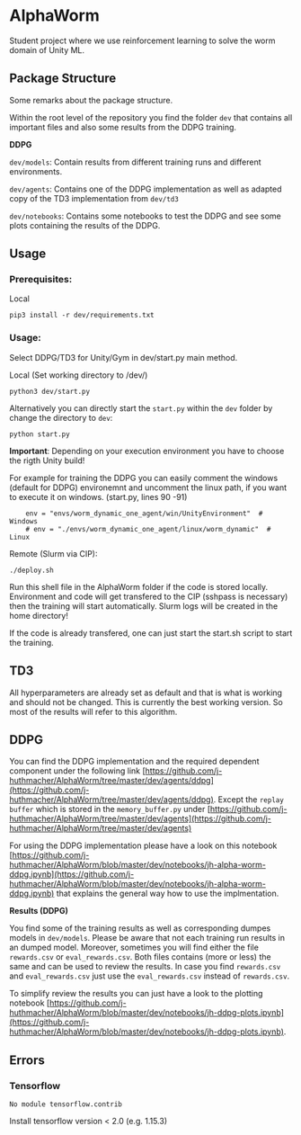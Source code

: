# AlphaWorm
Student project where we use reinforcement learning to solve the worm domain of Unity ML.

## Package Structure
Some remarks about the package structure.

Within the root level of the repository you find the folder `dev` that contains all important files and also some results from the DDPG training.

**DDPG**

`dev/models`: Contain results from different training runs and different environments.

`dev/agents`: Contains one of the DDPG implementation as well as adapted copy of the TD3 implementation from `dev/td3`

`dev/notebooks`: Contains some notebooks to test the DDPG and see some plots containing the results of the DDPG.

## Usage
### Prerequisites:
Local
```
pip3 install -r dev/requirements.txt
```
### Usage:
Select DDPG/TD3 for Unity/Gym in dev/start.py main method.

Local (Set working directory to /dev/)
```
python3 dev/start.py
```

Alternatively you can directly start the `start.py` within the `dev` folder by change the directory to `dev`:

```
python start.py
```

**Important**: Depending on your execution environment you have to choose the rigth Unity build!

For example for training the DDPG you can easily comment the windows (default for DDPG) environemnt and uncomment the linux path, if you want to execute it on windows.
(start.py, lines 90 -91)

```
    env = "envs/worm_dynamic_one_agent/win/UnityEnvironment"  # Windows
    # env = "./envs/worm_dynamic_one_agent/linux/worm_dynamic"  # Linux
```

Remote (Slurm via CIP):
```
./deploy.sh
```
Run this shell file in the AlphaWorm folder if the code is stored locally.
Environment and code will get transfered to the CIP (sshpass is necessary) then the training will start automatically.
Slurm logs will be created in the home directory!

If the code is already transfered, one can just start the start.sh script to start the training.

## TD3
All hyperparameters are already set as default and that is what is working and should not be changed. This is currently the best working version.
So most of the results will refer to this algorithm.

## DDPG
You can find the DDPG implementation and the required dependent component under the following link [https://github.com/j-huthmacher/AlphaWorm/tree/master/dev/agents/ddpg](https://github.com/j-huthmacher/AlphaWorm/tree/master/dev/agents/ddpg). Except the `replay buffer` which is stored in the `memory_buffer.py` under [https://github.com/j-huthmacher/AlphaWorm/tree/master/dev/agents](https://github.com/j-huthmacher/AlphaWorm/tree/master/dev/agents)

For using the DDPG implementation please have a look on this notebook [https://github.com/j-huthmacher/AlphaWorm/blob/master/dev/notebooks/jh-alpha-worm-ddpg.ipynb](https://github.com/j-huthmacher/AlphaWorm/blob/master/dev/notebooks/jh-alpha-worm-ddpg.ipynb) that explains the general way how to use the implmentation.

**Results (DDPG)**

You find some of the training results as well as corresponding dumpes models in `dev/models`. Please be aware that not each training run results in an dumped model. Moreover, sometimes you will find either the file `rewards.csv` or `eval_rewards.csv`. Both files contains (more or less) the same and can be used to review the results. In case you find `rewards.csv` and `eval_rewards.csv` just use the `eval_rewards.csv` instead of `rewards.csv`.

To simplify review the results you can just have a look to the plotting notebook [https://github.com/j-huthmacher/AlphaWorm/blob/master/dev/notebooks/jh-ddpg-plots.ipynb](https://github.com/j-huthmacher/AlphaWorm/blob/master/dev/notebooks/jh-ddpg-plots.ipynb). 

## Errors
### Tensorflow
```
No module tensorflow.contrib
```
Install tensorflow version < 2.0 (e.g. 1.15.3)
